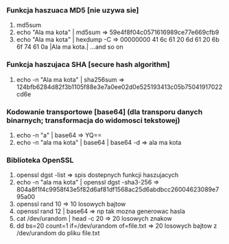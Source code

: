 ### Funkcja haszuaca MD5 [nie uzywa sie]

1. md5sum
2. echo "Ala ma kota" | md5sum => 59e4f8f04c0571616989ce77e669cfb9
3. echo "Ala ma kota" | hexdump -C  => 00000000  41 6c 61 20 6d 61 20 6b  6f 74 61 0a  |Ala ma kota.| ...and so on


### Funkcja haszujaca SHA [secure hash algorithm]
1. echo -n "Ala ma kota" | sha256sum => 124bfb6284d82f3b1105f88e3e7a0ee02d0e525193413c05b75041917022cd6e

### Kodowanie transportowe [base64] (dla transporu danych binarnych; transformacja do widomosci tekstowej)
1. echo -n "a" | base64 => YQ==
2. echo -n "ala ma kota" | base64 | base64 -d => ala ma kota

### Biblioteka OpenSSL
1. openssl dgst -list => spis dostepnych funkcji haszujacych
2. echo -n "ala ma kota" | openssl dgst -sha3-256 => 804a8f1f4c9958f43e5f82d6af81df1568ac25d6abdbcc26004623089e795a00
3. openssl rand 10 => 10 losowych bajtow
4. openssl rand 12 | base64 => np tak mozna generowac hasla
5. cat /dev/urandom | head -c 20 => 20 losowych znakow
6. dd bs=20 count=1 if=/dev/urandom of=file.txt => 20 losowych bajtow z /dev/urandom do pliku file.txt

